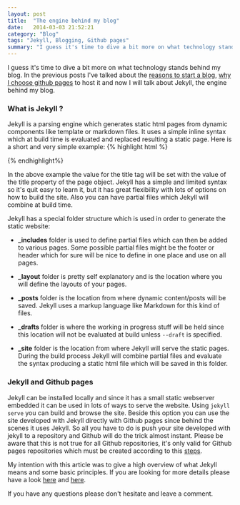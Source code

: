 ```yaml
---
layout: post
title:  "The engine behind my blog"
date:   2014-03-03 21:52:21
category: "Blog"
tags: "Jekyll, Blogging, Github pages"
summary: "I guess it's time to dive a bit more on what technology stands behind my blog. In the previous posts I've talked about the reasons to start a blog, why I choose github pages to host it and now I will talk about Jekyll, the engine behind my blog."
---
```


<p class="dropcap">I guess it's time to dive a bit more on what technology stands behind my blog. In the previous posts I've talked about the <a href="http://www.romuluscrisan.com/blog/2014/02/23/why-a-blog.html">reasons to start a blog</a>, <a href="http://www.romuluscrisan.com/blog/2014/02/24/why-i-choose-github-pages.html">why I choose github pages</a> to host it and now I will talk about Jekyll, the engine behind my blog.</p>

### What is Jekyll ? ###

Jekyll is a parsing engine which generates static html pages from dynamic components like template or markdown files. It uses a simple inline syntax which at build time is evaluated and replaced resulting a static page. Here is a short and very simple example:
{% highlight html %}
<meta http-equiv="Content-type" content="text/html; charset=utf-8" />
<title>{{ "{{ page.title " }}}}</title>
{% endhighlight%}

In the above example the value for the title tag will be set with the value of the title property of the page object. Jekyll has a simple and limited syntax so it's quit easy to learn it, but it has great flexibility with lots of options on how to build the site. Also you can have partial files which Jekyll will combine at build time.

Jekyll has a special folder structure which is used in order to generate the static website:

- **_includes** folder is used to define partial files which can then be added to various pages. Some possible partial files might be the footer or header which for sure will be nice to define in one place and use on all pages.

- **_layout** folder is pretty self explanatory and is the location where you will define the layouts of your pages.

- **_posts** folder is the location from where dynamic content/posts will be saved. Jekyll uses a markup language like Markdown for this kind of files.

- **_drafts** folder is where the working in progress stuff will be held since this location will not be evaluated at build unless `--draft` is specified.

- **_site** folder is the location from where Jekyll will serve the static pages. During the build process Jekyll will combine partial files and evaluate the syntax producing a static html file which will be saved in this folder.

### Jekyll and Github pages ###

Jekyll can be installed locally and since it has a small static webserver embedded it can be used in lots of ways to serve the website. Using `jekyll serve` you can build and browse the site. Beside this option you can use the site developed with Jekyll directly with Github pages since behind the scenes it uses Jekyll. So all you have to do is push your site developed with jekyll to a repository and Github will do the trick almost instant. Please be aware that this is not true for all Github repositories, it's only valid for Github pages repositories which must be created according to this [steps](http://pages.github.com/).  


My intention with this article was to give a high overview of what Jekyll means and some basic principles. If you are looking for more details please have a look [here](http://jekyllrb.com/) and [here](http://jekyllbootstrap.com/lessons/jekyll-introduction.html).

If you have any questions please don't hesitate and leave a comment.

